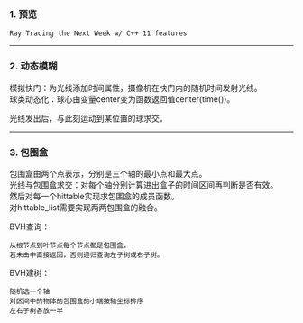 ### 1. 预览

`Ray Tracing the Next Week w/ C++ 11 features`

---
### 2. 动态模糊


模拟快门：为光线添加时间属性，摄像机在快门内的随机时间发射光线。<br>
球类动态化：球心由变量center变为函数返回值center(time())。<br>

光线发出后，与此刻运动到某位置的球求交。


---
### 3. 包围盒


包围盒由两个点表示，分别是三个轴的最小点和最大点。<br>
光线与包围盒求交：对每个轴分别计算进出盒子的时间区间再判断是否有效。<br>
然后对每一个hittable实现求包围盒的成员函数。<br>
对hittable_list需要实现两两包围盒的融合。<br>

BVH查询：
```
从根节点到叶节点每个节点都是包围盒，
若未击中直接返回，否则递归查询左子树或右子树。
```

BVH建树：
```
随机选一个轴
对区间中的物体的包围盒的小端按轴坐标排序
左右子树各放一半
```
